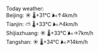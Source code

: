 Today weather:  
Beijing: ☀️   🌡️+31°C 🌬️↑4km/h  
Tianjin: ⛅️  🌡️+33°C 🌬️↗4km/h  
Shijiazhuang: ☀️   🌡️+33°C 🌬️→7km/h  
Tangshan: ☀️   🌡️+34°C 🌬️↗14km/h  
